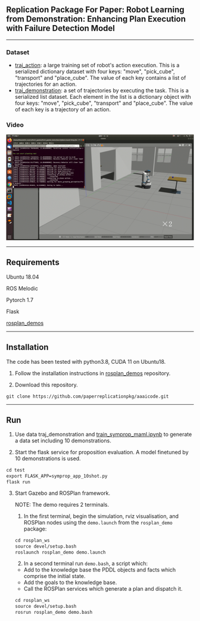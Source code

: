 ## Replication Package For Paper: Robot Learning from Demonstration: Enhancing Plan Execution with Failure Detection Model

---

### Dataset

- [traj_action](https://1drv.ms/u/s!AtQlfXL28GxeajG8PychjufKca8?e=bMah0V): a large training set of robot's action execution. This is a serialized dictionary dataset with four keys: "move", "pick_cube", "transport" and "place_cube". The value of each key contains a list of trajectories for an action.
- [traj_demonstration](https://1drv.ms/u/s!An_sqEOHEaVaalbqMgGmadqPvqI?e=6wKFlF): a set of trajectories by executing the task. This is a serialized list dataset. Each element in the list is a dictionary object with four keys: "move", "pick_cube", "transport" and "place_cube". The value of each key is a trajectory of an action.

### Video

[![video_cover](/img/video_cover.png)](https://youtu.be/q8K7pD_2MB4)

---

## Requirements
Ubuntu 18.04

ROS Melodic

Pytorch 1.7

Flask

[rosplan_demos](https://github.com/paperreplicationpkg/rosplan_implementation)

---

## Installation

The code has been tested with python3.8, CUDA 11 on Ubuntu18.

1. Follow the installation instructions in [rosplan_demos](https://github.com/paperreplicationpkg/rosplan_implementation) repository. 

2. Download this repository.

```
git clone https://github.com/paperreplicationpkg/aaaicode.git
```
---

## Run

1. Use data traj_demonstration and [train_symprop_maml.ipynb](/symbolic_proposition/train_symprop_maml.ipynb) to generate a data set including 10 demonstrations.

2. Start the flask service for proposition evaluation. A model finetuned by 10 demonstrations is used.

```
cd test
export FLASK_APP=symprop_app_10shot.py
flask run
```

3. Start Gazebo and ROSPlan framework.

    NOTE: The demo requires 2 terminals.
     
   1. In the first terminal, begin the simulation, rviz visualisation, and ROSPlan nodes using the `demo.launch` from the `rosplan_demo` package:

    ```
    cd rosplan_ws
    source devel/setup.bash
    roslaunch rosplan_demo demo.launch
    ```

   2. In a second terminal run `demo.bash`, a script which:
    - Add to the knowledge base the PDDL objects and facts which comprise the initial state.
    - Add the goals to the knowledge base.
    - Call the ROSPlan services which generate a plan and dispatch it.

    ```
    cd rosplan_ws
    source devel/setup.bash
    rosrun rosplan_demo demo.bash
    ```

